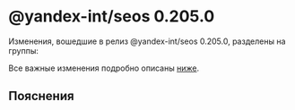# @yandex-int/seos 0.205.0

<!-- ЧЕЛОВЕЧЕСКОЕ ВСТУПЛЕНИЕ -->

Изменения, вошедшие в релиз @yandex-int/seos 0.205.0, разделены на группы:

Все важные изменения подробно описаны [ниже](#Пояснения).

## Пояснения

